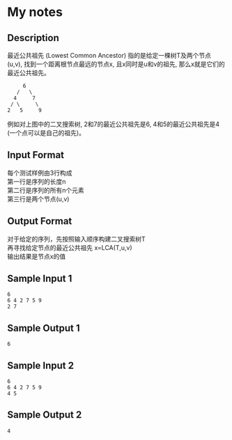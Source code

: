 # My notes


## Description
最近公共祖先 (Lowest Common Ancestor) 指的是给定一棵树T及两个节点 (u,v), 找到一个距离根节点最远的节点x, 且x同时是u和v的祖先, 那么x就是它们的最近公共祖先。

```
     6
   /   \
  4     7
 / \     \
2   5     9
```
例如对上图中的二叉搜索树, 2和7的最近公共祖先是6, 4和5的最近公共祖先是4 (一个点可以是自己的祖先)。 

## Input Format
每个测试样例由3行构成      
第一行是序列的长度n     
第二行是序列的所有n个元素        
第三行是两个节点(u,v)     

## Output Format
对于给定的序列，先按照输入顺序构建二叉搜索树T    
再寻找给定节点的最近公共祖先 x=LCA(T,u,v)     
输出结果是节点x的值        

## Sample Input 1
```
6
6 4 2 7 5 9
2 7
```
## Sample Output 1
```
6
```
## Sample Input 2
```
6
6 4 2 7 5 9
4 5
```
## Sample Output 2
```
4
```
